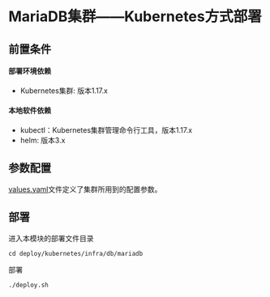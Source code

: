 # MariaDB集群——Kubernetes方式部署

## 前置条件

#### 部署环境依赖

- Kubernetes集群: 版本1.17.x

#### 本地软件依赖

- kubectl：Kubernetes集群管理命令行工具，版本1.17.x
- helm: 版本3.x

## 参数配置

[values.yaml](values.yaml)文件定义了集群所用到的配置参数。

## 部署

进入本模块的部署文件目录

```shell
cd deploy/kubernetes/infra/db/mariadb
```

部署

```shell
./deploy.sh
```

